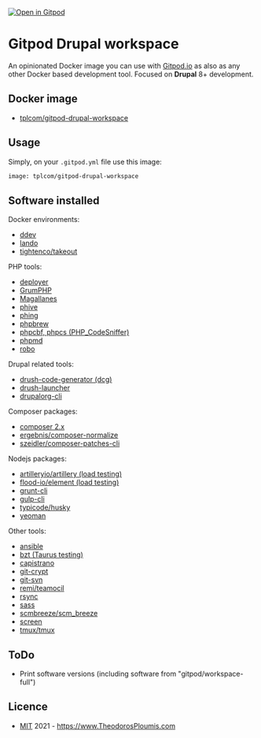[![Open in Gitpod](https://img.shields.io/badge/Gitpod-ready--to--code-blue?logo=gitpod)](https://gitpod.io/#https://github.com/theodorosploumis/gitpod-drupal-workspace)

# Gitpod Drupal workspace
An opinionated Docker image you can use with [Gitpod.io](https://www.gitpod.io) as also as any other Docker based development tool.
Focused on **Drupal** 8+ development.

## Docker image
- [tplcom/gitpod-drupal-workspace](https://hub.docker.com/r/tplcom/gitpod-drupal-workspace)

## Usage

Simply, on your `.gitpod.yml` file use this image:

```Dockerfile
image: tplcom/gitpod-drupal-workspace
```

## Software installed

Docker environments:

- [ddev](https://ddev.readthedocs.io/en)
- [lando](https://docs.lando.dev)
- [tightenco/takeout](https://github.com/tighten/takeout)

PHP tools:

- [deployer](https://deployer.org)
- [GrumPHP](https://github.com/phpro/grumphp)
- [Magallanes](https://github.com/andres-montanez/Magallanes)
- [phive](https://github.com/phar-io/phive)
- [phing](https://www.phing.info)
- [phpbrew](https://github.com/phpbrew/phpbrew)
- [phpcbf, phpcs (PHP_CodeSniffer)](https://github.com/squizlabs/PHP_CodeSniffer)
- [phpmd](https://phpmd.org)
- [robo](https://robo.li)

Drupal related tools:

- [drush-code-generator (dcg)](https://github.com/Chi-teck/drupal-code-generator)
- [drush-launcher](https://github.com/drush-ops/drush-launcher)
- [drupalorg-cli](https://github.com/mglaman/drupalorg-cli)

Composer packages:

- [composer 2.x](https://getcomposer.org)
- [ergebnis/composer-normalize](https://github.com/ergebnis/composer-normalize)
- [szeidler/composer-patches-cli](https://github.com/szeidler/composer-patches-cli)

Nodejs packages:

- [artilleryio/artillery (load testing)](https://github.com/artilleryio/artillery)
- [flood-io/element (load testing)](https://github.com/flood-io/element)
- [grunt-cli](https://gruntjs.com)
- [gulp-cli](https://gulpjs.com)
- [typicode/husky](https://github.com/typicode/husky)
- [yeoman](https://yeoman.io)

Other tools:

- [ansible](https://docs.ansible.com)
- [bzt (Taurus testing)](https://gettaurus.org)
- [capistrano](https://capistranorb.com)
- [git-crypt](https://github.com/AGWA/git-crypt)
- [git-svn](https://git-scm.com/docs/git-svn)
- [remi/teamocil](https://github.com/remi/teamocil)
- [rsync](https://rsync.samba.org)
- [sass](https://sass-lang.com)
- [scmbreeze/scm_breeze](https://github.com/scmbreeze/scm_breeze)
- [screen](http://www.gnu.org/software/screen)
- [tmux/tmux](https://github.com/tmux/tmux)

## ToDo
- Print software versions (including software from "gitpod/workspace-full")

## Licence

- [MIT](LICENSE) 2021 - https://www.TheodorosPloumis.com
